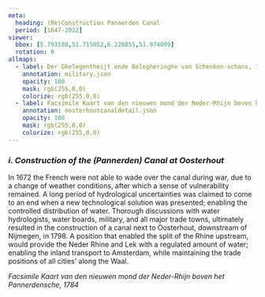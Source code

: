 ```yaml
---
meta:
  heading: (Re)Construction Pannerden Canal
  period: [1647-2022]
viewer:
  bbox: [5.793188,51.715052,6.220855,51.974899]
  rotation: 0
allmaps:
  - label: Der Ghelegentheijt ende Belegheringhe van Schenken-schans, 1647
    annotation: military.json
    opacity: 100
    mask: rgb(255,0,0)
    colorize: rgb(255,0,0)
  - label: Facsimile Kaart van den nieuwen mond der Neder-Rhijn boven het Pannerdensche, 1784
    annotation: oosterhoutcanaldetail.json
    opacity: 100
    mask: rgb(255,0,0)
    colorize: rgb(255,0,0)   
---
```


### _i.    Construction of the (Pannerden) Canal at Oosterhout_

In 1672 the French were not able to wade over the canal during war, due to a change of weather conditions, after which a sense of vulnerability remained. A long period of hydrological uncertainties was claimed to come to an end when a new technological solution was presented; enabling the controlled distribution of water. 
Thorough discussions with water hydrologists, water boards, military, and all major trade towns, ultimately resulted in the construction of a canal next to Oosterhout, downstream of Nijmegen, in 1798. A position that enabled the split of the Rhine upstream, would provide the Neder Rhine and Lek with a regulated amount of water; enabling the inland transport to Amsterdam, while maintaining the trade positions of all cities’ along the Waal.

_Facsimile Kaart van den nieuwen mond der Neder-Rhijn boven het Pannerdensche, 1784_
